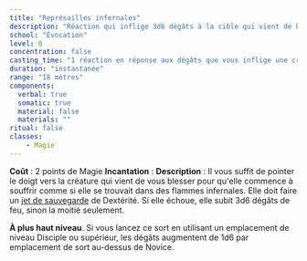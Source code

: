 ```yaml
---
title: "Représailles infernales"
description: "Réaction qui inflige 3d6 dégâts à la cible qui vient de blesser le PJ."
school: "Évocation"
level: 0
concentration: false
casting_time: "1 réaction en réponse aux dégâts que vous inflige une créature située dans votre champ de vision et dans un rayon de 18 mètres autour de vous"
duration: "instantanée"
range: "18 mètres"
components:
  verbal: true
  somatic: true
  material: false
  materials: ""
ritual: false
classes:
    - Magie
---
```

**Coût** : 2 points de Magie
**Incantation** : 
**Description** : Il vous suffit de pointer le doigt vers la créature qui vient de vous blesser pour qu'elle commence à souffrir comme si elle se trouvait dans des flammes infernales. Elle doit faire un [jet de sauvegarde](/utiliser-les-caracteristiques/#jets-de-sauvegarde) de Dextérité. Si elle échoue, elle subit 3d6 dégâts de feu, sinon la moitié seulement.

**À plus haut niveau**. Si vous lancez ce sort en utilisant un emplacement de niveau Disciple ou supérieur, les dégâts augmentent de 1d6 par emplacement de sort au-dessus de Novice.
